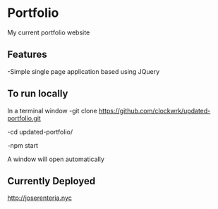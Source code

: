 # Portfolio 
My current portfolio website
## Features

  -Simple single page application based using JQuery

## To run locally
In a terminal window
  -git clone https://github.com/clockwrk/updated-portfolio.git

  -cd updated-portfolio/
  
  -npm start
  
A window will open automatically

## Currently Deployed

   http://joserenteria.nyc
  
 
